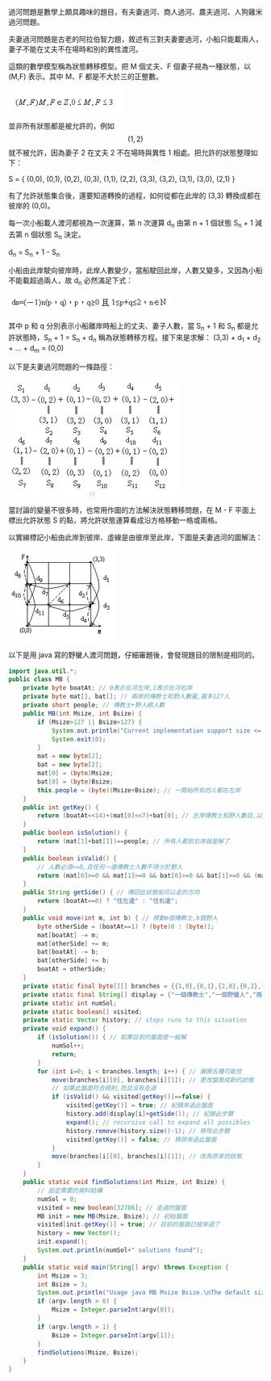 過河問題是數學上頗具趣味的題目，有夫妻過河、商人過河、農夫過河、人狗雞米過河問題。  

夫妻過河問題是古老的阿拉伯智力題，敘述有三對夫妻要過河，小船只能載兩人，妻子不能在丈夫不在場時和別的異性渡河。  

這類的數學模型稱為狀態轉移模型。把 M 個丈夫、F 個妻子視為一種狀態，以 (M,F) 表示。其中 M、F 都是不大於三的正整數。  

![equation 1](https://github.com/NCNU-CALab/java.programming.im/raw/master/example/pic/17-1.gif)  

並非所有狀態都是被允許的，例如 $$(1,2)$$ 就不被允許，因為妻子 2 在丈夫 2 不在場時與異性 1 相處。把允許的狀態整理如下：  

S = { (0,0), (0,1), (0,2), (0,3), (1,1), (2,2), (3,3), (3,2), (3,1), (3,0), (2,1) }  

有了允許狀態集合後，還要知道轉換的過程，如何從都在此岸的 (3,3) 轉換成都在彼岸的 (0,0)。  

每一次小船載人渡河都視為一次運算，第 n 次運算 d<sub>n</sub> 由第 n + 1 個狀態 S<sub>n</sub> + 1 減去第 n 個狀態 S<sub>n</sub> 決定。  

d<sub>n</sub> = S<sub>n</sub> + 1 - S<sub>n</sub>  

小船由此岸駛向彼岸時，此岸人數變少，當船駛回此岸，人數又變多，又因為小船不能載超過兩人，故 d<sub>n</sub> 必然滿足下式：  

![equation 2](https://github.com/NCNU-CALab/java.programming.im/raw/master/example/pic/17-2.gif)  

其中 p 和 q 分別表示小船離岸時船上的丈夫、妻子人數，當 S<sub>n</sub> + 1 和 S<sub>n</sub> 都是允許狀態時，S<sub>n</sub> + 1 = S<sub>n</sub> + d<sub>n</sub> 稱為狀態轉移方程。接下來是求解： (3,3) + d<sub>1</sub> + d<sub>2</sub> + … + d<sub>m</sub> = (0,0)  

以下是夫妻過河問題的一條路徑：  

![pic 1](https://github.com/NCNU-CALab/java.programming.im/raw/master/example/pic/17-3.gif)  

當討論的變量不很多時，也常用作圖的方法解決狀態轉移問題，在 M - F 平面上標出允許狀態 S 的點，將允許狀態運算看成沿方格移動一格或兩格。  

以實線標記小船由此岸到彼岸、虛線是由彼岸至此岸，下圖是夫妻過河的圖解法：  

![pic 2](https://github.com/NCNU-CALab/java.programming.im/raw/master/example/pic/17-4.gif)  

以下是用 java 寫的野蠻人渡河問題，仔細審題後，會發現題目的限制是相同的。

```java
import java.util.*;
public class MB {
    private byte boatAt; // 0表示在河左岸,1表示在河右岸
    private byte mat[], bat[]; // 兩岸的傳教士和野人數量,最多127人
    private short people; // 傳教士+野人總人數
    public MB(int Msize, int Bsize) {
        if (Msize>127 || Bsize>127) {
            System.out.println("Current implementation support size <= 127");
            System.exit(0);
        }
        mat = new byte[2];
        bat = new byte[2];
        mat[0] = (byte)Msize;
        bat[0] = (byte)Bsize;
        this.people = (byte)(Msize+Bsize); // 一開始所有的人都在左岸
    }
    public int getKey() {
        return (boatAt<<14)+(mat[0]<<7)+bat[0]; // 左岸傳教士和野人數目,以及船在哪一邊三個參數可以唯一決定盤面
    }
    public boolean isSolution() {
        return (mat[1]+bat[1])==people; // 所有人都到右岸就是解了
    }
    public boolean isValid() {
        // 人數必須>=0,且任何一邊傳教士人數不得少於野人
        return (mat[0]>=0 && mat[1]>=0 && bat[0]>=0 && bat[1]>=0 && (mat[0]==0 || mat[0]>=bat[0]) && (mat[1]==0 || mat[1]>=bat[1]));
    }
    public String getSide() { // 傳回此狀態船可以走的方向
        return (boatAt==0) ? "往左邊" : "往右邊";
    }
    public void move(int m, int b) { // 移動m個傳教士,b個野人
        byte otherSide = (boatAt==1) ? (byte)0 : (byte)1;
        mat[boatAt] -= m;
        mat[otherSide] += m;
        bat[boatAt] -= b;
        bat[otherSide] += b;
        boatAt = otherSide;
    }
    private static final byte[][] branches = {{1,0},{0,1},{2,0},{0,2},{1,1}};
    private static final String[] display = {"一個傳教士","一個野蠻人","兩個傳教士","兩個野蠻人","一個傳教士和一個野蠻人"};
    private static int numSol;
    private static boolean[] visited;
    private static Vector history; // steps runs to this situation
    private void expand() {
        if (isSolution()) { // 如果目前的盤面是一組解
            numSol++;
            return;
        }
        for (int i=0; i < branches.length; i++) { // 展開五種可能性
            move(branches[i][0], branches[i][1]); // 更改盤面成新的狀態
            // 如果此盤面符合規則,而且沒有走過
            if (isValid() && visited[getKey()]==false) {
                visited[getKey()] = true; // 紀錄來過此盤面
                history.add(display[i]+getSide()); // 紀錄此步驟
                expand(); // recursive call to expand all possibles
                history.remove(history.size()-1); // 移除此步驟
                visited[getKey()] = false; // 移除來過此盤面
            }
            move(branches[i][0], branches[i][1]); // 改為原來的狀態
        }
    }
    public static void findSolutions(int Msize, int Bsize) {
        // 設定需要的資料結構
        numSol = 0;
        visited = new boolean[32786]; // 走過的盤面
        MB init = new MB(Msize, Bsize); // 初始盤面
        visited[init.getKey()] = true; // 目前的盤面已經來過了
        history = new Vector();
        init.expand();
        System.out.println(numSol+" solutions found");
    }
    public static void main(String[] argv) throws Exception {
        int Msize = 3;
        int Bsize = 3;
        System.out.println("Usage java MB Msize Bsize.\nThe default size is 3");
        if (argv.length > 0) {
            Msize = Integer.parseInt(argv[0]);
        }
        if (argv.length > 1) {
            Bsize = Integer.parseInt(argv[1]);
        }
        findSolutions(Msize, Bsize);
    }
}
```
